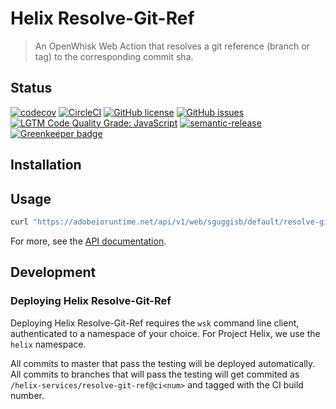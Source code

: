 # Helix Resolve-Git-Ref

> An OpenWhisk Web Action that resolves a git reference (branch or tag) to the corresponding commit sha.

## Status
[![codecov](https://img.shields.io/codecov/c/github/adobe/helix-resolve-git-ref.svg)](https://codecov.io/gh/adobe/helix-resolve-git-ref)
[![CircleCI](https://img.shields.io/circleci/project/github/adobe/helix-resolve-git-ref.svg)](https://circleci.com/gh/adobe/helix-resolve-git-ref)
[![GitHub license](https://img.shields.io/github/license/adobe/helix-resolve-git-ref.svg)](https://github.com/adobe/helix-resolve-git-ref/blob/master/LICENSE.txt)
[![GitHub issues](https://img.shields.io/github/issues/adobe/helix-resolve-git-ref.svg)](https://github.com/adobe/helix-resolve-git-ref/issues)
[![LGTM Code Quality Grade: JavaScript](https://img.shields.io/lgtm/grade/javascript/g/adobe/helix-resolve-git-ref.svg?logo=lgtm&logoWidth=18)](https://lgtm.com/projects/g/adobe/helix-resolve-git-ref)
[![semantic-release](https://img.shields.io/badge/%20%20%F0%9F%93%A6%F0%9F%9A%80-semantic--release-e10079.svg)](https://github.com/semantic-release/semantic-release) [![Greenkeeper badge](https://badges.greenkeeper.io/adobe/helix-resolve-git-ref.svg)](https://greenkeeper.io/)

## Installation

## Usage

```bash
curl "https://adobeioruntime.net/api/v1/web/sguggisb/default/resolve-git-ref?owner=adobe&repo=helix-resolve-git-ref"
```

For more, see the [API documentation](docs/API.md).

## Development

### Deploying Helix Resolve-Git-Ref

Deploying Helix Resolve-Git-Ref requires the `wsk` command line client, authenticated to a namespace of your choice. For Project Helix, we use the `helix` namespace.

All commits to master that pass the testing will be deployed automatically. All commits to branches that will pass the testing will get commited as `/helix-services/resolve-git-ref@ci<num>` and tagged with the CI build number.
